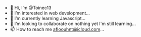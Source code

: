 - 👋 Hi, I’m @Toinec13
- 👀 I’m interested in web development...
- 🌱 I’m currently learning Javascript...
- 💞️ I’m looking to collaborate on nothing yet I'm still learning...
- 📫 How to reach me afloouhnt@icloud.com...

<!---
Toinec13/Toinec13 is a ✨ special ✨ repository because its `README.md` (this file) appears on your GitHub profile.
You can click the Preview link to take a look at your changes.
--->
